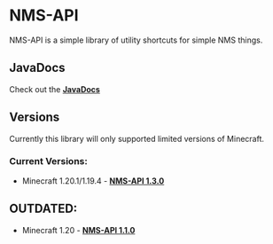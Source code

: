 # NMS-API

NMS-API is a simple library of utility shortcuts for simple NMS things.

## JavaDocs
Check out the [**JavaDocs**](https://shanebeee.github.io/docs/NMS-API/)

## Versions
Currently this library will only supported limited versions of Minecraft.

### Current Versions:
- Minecraft 1.20.1/1.19.4 - [**NMS-API 1.3.0**](https://github.com/ShaneBeee/NMS-API/releases/tag/1.3.0)

## OUTDATED:

- Minecraft 1.20 - [**NMS-API 1.1.0**](https://github.com/ShaneBeee/NMS-API/releases/tag/1.1.0)
